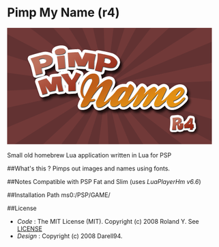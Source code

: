 Pimp My Name (r4)
============

![screenshot](screenshot.png)

Small old homebrew Lua application written in Lua for PSP

##What's this ?
Pimps out images and names using fonts.

##Notes
Compatible with PSP Fat and Slim (uses *LuaPlayerHm v6.6*)

##Installation Path
ms0:/PSP/GAME/

##License
* *Code* : The MIT License (MIT). Copyright (c) 2008 Roland Y. See [LICENSE](license)
* *Design* : Copyright (c) 2008 Darell94.